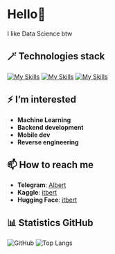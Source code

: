 # Hello👋
I like Data Science btw

## 🪄 Technologies stack
[![My Skills](https://skillicons.dev/icons?i=py,java,bash,cpp)](https://skillicons.dev)
[![My Skills](https://skillicons.dev/icons?i=pytorch,sklearn,opencv,matlab,postgres,sqlite,redis)](https://skillicons.dev)
[![My Skills](https://skillicons.dev/icons?i=git,docker,kubernetes,linux,raspberrypi)](https://skillicons.dev)

## ⚡ I’m interested 
- **Machine Learning**
- **Backend development**
- **Mobile dev**
- **Reverse engineering**

## 📫 How to reach me
- **Telegram**: [Albert](https://t.me/itbert)
- **Kaggle**: [itbert](https://www.kaggle.com/itbert)
- **Hugging Face**: [itbert](https://huggingface.co/itbert)

## 📊 Statistics GitHub 
![GitHub](https://github-readme-stats.vercel.app/api?username=itbert&show_icons=true&theme=radical) 
![Top Langs](https://github-readme-stats.vercel.app/api/top-langs/?username=itbert&layout=compact&theme=radical)
